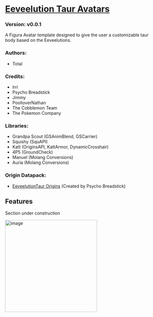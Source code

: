# [Eeveelution Taur Avatars](https://github.com/TotalTakeover/FiguraEeveelutionTaurAvatars)
### Version: v0.0.1
A Figura Avatar template designed to give the user a customizable taur body based on the Eeveelutions.

### Authors:
- Total

### Credits:
- Irri
- Psycho Breadstick
- Jimmy
- PoolloverNathan
- The Cobblemon Team
- The Pokemon Company

### Libraries:
- Grandpa Scout (GSAnimBlend, GSCarrier)
- Squishy (SquAPI)
- Katt (OriginsAPI, KattArmor, DynamicCrosshair)
- 4P5 (GroundCheck)
- Manuel (Molang Conversions)
- Auria (Molang Conversions)

### Origin Datapack:
- [EeveelutionTaur Origins](https://github.com/PsychoBreadstick/Eeveelutiontaurs-Origins) (Created by Psycho Breadstick)

## Features
Section under construction

[<img src="https://img.youtube.com/vi/bkpK2bZ1iMk/maxresdefault.jpg" alt="image" width="300" height="auto">](https://youtu.be/bkpK2bZ1iMk)